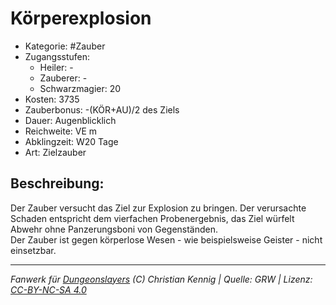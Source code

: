 # Körperexplosion  
- Kategorie: #Zauber  
- Zugangsstufen:  
  - Heiler: -  
  - Zauberer: -  
  - Schwarzmagier: 20  
- Kosten: 3735  
- Zauberbonus: -(KÖR+AU)/2 des Ziels  
- Dauer: Augenblicklich  
- Reichweite: VE m  
- Abklingzeit: W20 Tage  
- Art: Zielzauber     

## Beschreibung:
Der Zauber versucht das Ziel zur Explosion zu bringen. Der verursachte Schaden entspricht dem vierfachen Probenergebnis, das Ziel würfelt Abwehr ohne Panzerungsboni von Gegenständen.<br>Der Zauber ist gegen körperlose Wesen - wie beispielsweise Geister - nicht einsetzbar.


___
*Fanwerk für [Dungeonslayers](https://www.dungeonslayers.net/) (C) Christian Kennig | Quelle: GRW | Lizenz: [CC-BY-NC-SA 4.0](https://creativecommons.org/licenses/by-nc-sa/4.0/deed.de)*